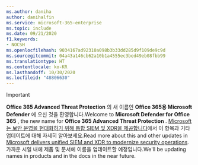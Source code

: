 ```yaml
---
ms.author: daniha
author: danihalfin
ms.service: microsoft-365-enterprise
ms.topic: include
ms.date: 09/21/2020
f1.keywords:
- NOCSH
ms.openlocfilehash: 9034167ad92310a098b3b33dd285d9f109de9c9d
ms.sourcegitcommit: 04a43a146cb62a10b1a4555ec3bed49eb08fbb99
ms.translationtype: HT
ms.contentlocale: ko-KR
ms.lasthandoff: 10/30/2020
ms.locfileid: "48806630"
---
```

> [!IMPORTANT]
> <span data-ttu-id="8dfab-101">**Office 365 Advanced Threat Protection** 의 새 이름인 **Office 365용 Microsoft Defender** 에 오신 것을 환영합니다.</span><span class="sxs-lookup"><span data-stu-id="8dfab-101">Welcome to **Microsoft Defender for Office 365** , the new name for **Office 365 Advanced Threat Protection** .</span></span> <span data-ttu-id="8dfab-102">[Microsoft는 보안 운영을 현대화하기 위해 통합 SIEM 및 XDR을 제공합니다](https://www.microsoft.com/security/blog/?p=91813)에서 이 항목과 기타 업데이트에 대해 자세히 알아보세요.</span><span class="sxs-lookup"><span data-stu-id="8dfab-102">Read more about this and other updates in [Microsoft delivers unified SIEM and XDR to modernize security operations](https://www.microsoft.com/security/blog/?p=91813).</span></span> <span data-ttu-id="8dfab-103">가까운 시일 내에 제품 및 문서에 이름을 업데이트할 예정입니다.</span><span class="sxs-lookup"><span data-stu-id="8dfab-103">We'll be updating names in products and in the docs in the near future.</span></span>

